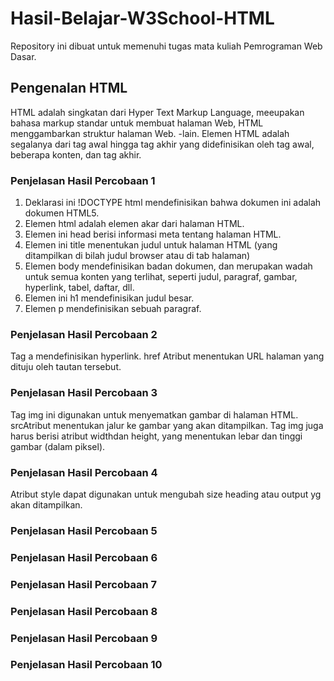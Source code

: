 # Hasil-Belajar-W3School-HTML
Repository ini dibuat untuk memenuhi tugas mata kuliah Pemrograman Web Dasar.

## Pengenalan HTML
HTML adalah singkatan dari Hyper Text Markup Language, meeupakan bahasa markup standar untuk membuat halaman Web, HTML menggambarkan struktur halaman Web.
-lain. Elemen HTML adalah segalanya dari tag awal hingga tag akhir yang didefinisikan oleh tag awal, beberapa konten, dan tag akhir.

### Penjelasan Hasil Percobaan 1
1. Deklarasi ini !DOCTYPE html mendefinisikan bahwa dokumen ini adalah dokumen HTML5.
2. Elemen html adalah elemen akar dari halaman HTML.
3. Elemen ini head berisi informasi meta tentang halaman HTML.
4. Elemen ini title menentukan judul untuk halaman HTML (yang ditampilkan di bilah judul browser atau di tab halaman)
5. Elemen body mendefinisikan badan dokumen, dan merupakan wadah untuk semua konten yang terlihat, seperti judul, paragraf, gambar, hyperlink, tabel, daftar, dll.
6. Elemen ini h1 mendefinisikan judul besar.
7. Elemen p mendefinisikan sebuah paragraf.

### Penjelasan Hasil Percobaan 2
Tag a mendefinisikan hyperlink. href Atribut menentukan URL halaman yang dituju oleh tautan tersebut.

### Penjelasan Hasil Percobaan 3
Tag img ini digunakan untuk menyematkan gambar di halaman HTML. srcAtribut menentukan jalur ke gambar yang akan ditampilkan. Tag img juga harus berisi atribut widthdan height, yang menentukan lebar dan tinggi gambar (dalam piksel).

### Penjelasan Hasil Percobaan 4
Atribut style dapat digunakan untuk mengubah size heading atau output yg akan ditampilkan.

### Penjelasan Hasil Percobaan 5


### Penjelasan Hasil Percobaan 6

### Penjelasan Hasil Percobaan 7

### Penjelasan Hasil Percobaan 8

### Penjelasan Hasil Percobaan 9

### Penjelasan Hasil Percobaan 10

